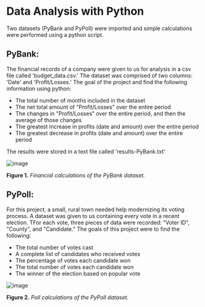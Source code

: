 # Data Analysis with Python

Two datasets (PyBank and PyPoll) were imported and simple calculations were performed using a python script.

## PyBank:
The financial records of a company were given to us for analysis in a csv file called 'budget_data.csv.' The dataset was comprised of two columns: 'Date' and 'Profit/Losses.' The goal of the project and find the following information using python:
* The total number of months included in the dataset
* The net total amount of "Profit/Losses" over the entire period
* The changes in "Profit/Losses" over the entire period, and then the average of those changes
* The greatest increase in profits (date and amount) over the entire period
* The greatest decrease in profits (date and amount) over the entire period

The results were stored in a text file called 'results-PyBank.txt'

![image](https://github.com/nicholaishaw/python-challenge/assets/135463220/96f3ddfd-1569-4687-a13c-901c0ce3c3d5)

**Figure 1.** *Financial calculations of the PyBank dataset.*

## PyPoll:
For this project, a small, rural town needed help modernizing its voting process. A dataset was given to us containing every vote in a recent election. TFor each vote, three pieces of data were recorded: "Voter ID", "County", and "Candidate." The goals of this project were to find the following:

* The total number of votes cast
* A complete list of candidates who received votes
* The percentage of votes each candidate won
* The total number of votes each candidate won
* The winner of the election based on popular vote

![image](https://github.com/nicholaishaw/python-challenge/assets/135463220/c050603a-a37d-425e-a133-e517ce0aecff)

**Figure 2.** *Poll calculations of the PyPoll dataset.*
